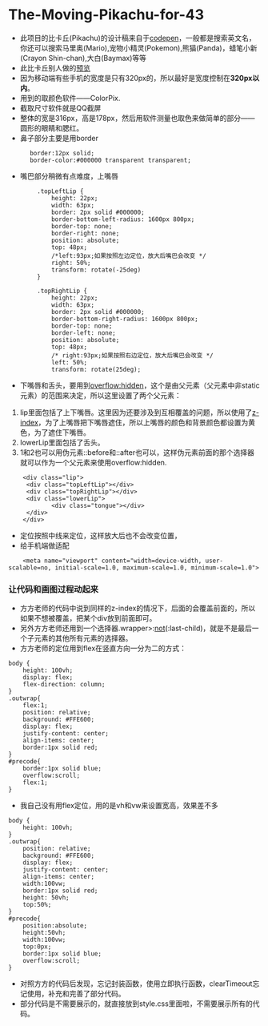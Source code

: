 # The-Moving-Pikachu-for-43
* 此项目的比卡丘(Pikachu)的设计稿来自于[codepen](https://codepen.io/)，一般都是搜索英文名，你还可以搜索马里奥(Mario),宠物小精灵(Pokemon),熊猫(Panda)，蜡笔小新(Crayon Shin-chan),大白(Baymax)等等
* 此比卡丘别人做的[预览](https://codepen.io/TeorikDeli/pen/CozBw)
* 因为移动端有些手机的宽度是只有320px的，所以最好是宽度控制在**320px以内**。
* 用到的取颜色软件——ColorPix.
* 截取尺寸软件就是QQ截屏
* 整体的宽是316px，高是178px，然后用软件测量也取色来做简单的部分——圆形的眼睛和腮红。
* 鼻子部分主要是用border
```
      border:12px solid;
      border-color:#000000 transparent transparent;
```
* 嘴巴部分稍微有点难度，上嘴唇
```
        .topLeftLip {
            height: 22px;
            width: 63px;
            border: 2px solid #000000;
            border-bottom-left-radius: 1600px 800px;
            border-top: none;
            border-right: none;
            position: absolute;
            top: 48px;
            /*left:93px;如果按照左边定位，放大后嘴巴会改变 */
            right: 50%;
            transform: rotate(-25deg)
        }

        .topRightLip {
            height: 22px;
            width: 63px;
            border: 2px solid #000000;
            border-bottom-right-radius: 1600px 800px;
            border-top: none;
            border-left: none;
            position: absolute;
            top: 48px;
            /* right:93px;如果按照右边定位，放大后嘴巴会改变 */
            left: 50%;
            transform: rotate(25deg);
```
* 下嘴唇和舌头，要用到[overflow:hidden](https://developer.mozilla.org/en-US/docs/Web/CSS/overflow)，这个是由父元素（父元素中非static元素）的范围来决定，所以这里设置了两个父元素：
1. lip里面包括了上下嘴唇。这里因为还要涉及到互相覆盖的问题，所以使用了[z-index](https://developer.mozilla.org/zh-CN/docs/Web/CSS/z-index)，为了上嘴唇把下嘴唇遮住，所以上嘴唇的颜色和背景颜色都设置为黄色，为了遮住下嘴唇。
2. lowerLip里面包括了舌头。
3. 1和2也可以用伪元素::before和::after也可以，这样伪元素前面的那个选择器就可以作为一个父元素来使用overflow:hidden.
```
    <div class="lip">
     <div class="topLeftLip"></div>
     <div class="topRightLip"></div>
     <div class="lowerLip">
            <div class="tongue"></div>
     </div>
    </div>
```
* 定位按照中线来定位，这样放大后也不会改变位置，
* 给手机端做适配
```
    <meta name="viewport" content="width=device-width, user-scalable=no, initial-scale=1.0, maximum-scale=1.0, minimum-scale=1.0">
```
### 让代码和画图过程动起来
* 方方老师的代码中说到同样的z-index的情况下，后面的会覆盖前面的，所以如果不想被覆盖，把某个div放到前面即可。
* 另外方方老师还用到一个选择器.wrapper>:[not](https://developer.mozilla.org/zh-CN/docs/Web/CSS/:not)(:last-child)，就是不是最后一个子元素的其他所有元素的选择器。
* 方方老师的定位用到flex在竖直方向一分为二的方式：
```
body {
    height: 100vh;
    display: flex;
    flex-direction: column;
}
.outwrap{
    flex:1;
    position: relative;
    background: #FFE600;
    display: flex;
    justify-content: center;
    align-items: center;
    border:1px solid red;
}
#precode{
    border:1px solid blue;
    overflow:scroll;
    flex:1;
}
```
* 我自己没有用flex定位，用的是vh和vw来设置宽高，效果差不多
```
body {
    height: 100vh;
}
.outwrap{
    position: relative;
    background: #FFE600;
    display: flex;
    justify-content: center;
    align-items: center;
    width:100vw;
    border:1px solid red;
    height: 50vh;
    top:50%;
}
#precode{
    position:absolute;
    height:50vh;
    width:100vw;
    top:0px;
    border:1px solid blue;
    overflow:scroll;
}
```
* 对照方方的代码后发现，忘记封装函数，使用立即执行函数，clearTimeout忘记使用，补充和完善了部分代码。
* 部分代码是不需要展示的，就直接放到style.css里面啦，不需要展示所有的代码。
